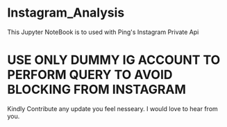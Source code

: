 # Instagram_Analysis

This Jupyter NoteBook is to used with Ping's Instagram Private Api

# USE ONLY DUMMY IG ACCOUNT TO PERFORM QUERY TO AVOID BLOCKING FROM INSTAGRAM

Kindly Contribute any update you feel nesseary. I would love to hear from you.
